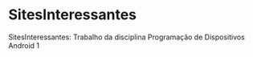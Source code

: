 # SitesInteressantes
SitesInteressantes: Trabalho da disciplina Programação de Dispositivos Android 1
